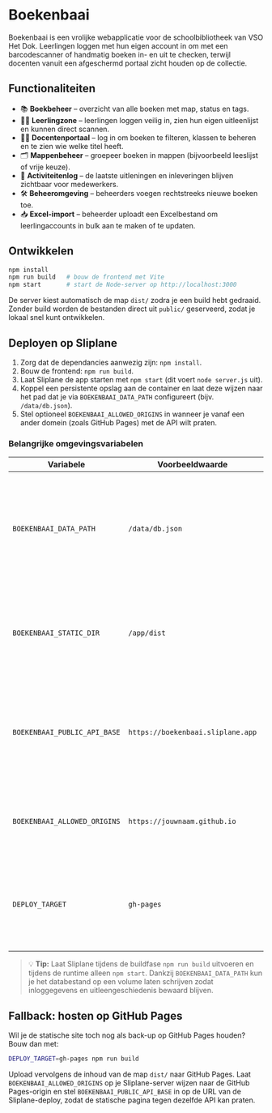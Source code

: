 # Boekenbaai

Boekenbaai is een vrolijke webapplicatie voor de schoolbibliotheek van VSO Het Dok. Leerlingen loggen met hun eigen account in om met een barcodescanner of handmatig boeken in- en uit te checken, terwijl docenten vanuit een afgeschermd portaal zicht houden op de collectie.

## Functionaliteiten

- 📚 **Boekbeheer** – overzicht van alle boeken met map, status en tags.
- 🧑‍🎓 **Leerlingzone** – leerlingen loggen veilig in, zien hun eigen uitleenlijst en kunnen direct scannen.
- 👩‍🏫 **Docentenportaal** – log in om boeken te filteren, klassen te beheren en te zien wie welke titel heeft.
- 🗂️ **Mappenbeheer** – groepeer boeken in mappen (bijvoorbeeld leeslijst of vrije keuze).
- 🧾 **Activiteitenlog** – de laatste uitleningen en inleveringen blijven zichtbaar voor medewerkers.
- 🛠️ **Beheeromgeving** – beheerders voegen rechtstreeks nieuwe boeken toe.
- 📥 **Excel-import** – beheerder uploadt een Excelbestand om leerlingaccounts in bulk aan te maken of te updaten.

## Ontwikkelen

```bash
npm install
npm run build   # bouw de frontend met Vite
npm start       # start de Node-server op http://localhost:3000
```

De server kiest automatisch de map `dist/` zodra je een build hebt gedraaid. Zonder build worden de bestanden direct uit `public/` geserveerd, zodat je lokaal snel kunt ontwikkelen.

## Deployen op Sliplane

1. Zorg dat de dependancies aanwezig zijn: `npm install`.
2. Bouw de frontend: `npm run build`.
3. Laat Sliplane de app starten met `npm start` (dit voert `node server.js` uit).
4. Koppel een persistente opslag aan de container en laat deze wijzen naar het pad dat je via `BOEKENBAAI_DATA_PATH` configureert (bijv. `/data/db.json`).
5. Stel optioneel `BOEKENBAAI_ALLOWED_ORIGINS` in wanneer je vanaf een ander domein (zoals GitHub Pages) met de API wilt praten.

### Belangrijke omgevingsvariabelen

| Variabele | Voorbeeldwaarde | Omschrijving |
| --- | --- | --- |
| `BOEKENBAAI_DATA_PATH` | `/data/db.json` | Locatie van het JSON-databestand. Wanneer het bestand nog niet bestaat wordt het automatisch aangemaakt (of gevuld met de voorbeelddata uit `data/db.json`). |
| `BOEKENBAAI_STATIC_DIR` | `/app/dist` | Overschrijft de map van waaruit statische assets worden geserveerd. Standaard gebruikt de server `dist/` (na build) en anders `public/`. |
| `BOEKENBAAI_PUBLIC_API_BASE` | `https://boekenbaai.sliplane.app` | Hiermee wordt het API-adres in de HTML-injectie gezet. Handig wanneer de frontend elders draait, maar je toch naar de Sliplane-backend wilt verwijzen. |
| `BOEKENBAAI_ALLOWED_ORIGINS` | `https://jouwnaam.github.io` | Komma-gescheiden lijst met origins die cross-origin API-verkeer mogen doen. Zet op `*` om alles toe te staan. |
| `DEPLOY_TARGET` | `gh-pages` | Gebruik deze tijdens het bouwen (`DEPLOY_TARGET=gh-pages npm run build`) om de Vite-base op `/Boekenbaai/` te zetten voor GitHub Pages. |

> 💡 **Tip:** Laat Sliplane tijdens de buildfase `npm run build` uitvoeren en tijdens de runtime alleen `npm start`. Dankzij `BOEKENBAAI_DATA_PATH` kun je het databestand op een volume laten schrijven zodat inloggegevens en uitleengeschiedenis bewaard blijven.

## Fallback: hosten op GitHub Pages

Wil je de statische site toch nog als back-up op GitHub Pages houden? Bouw dan met:

```bash
DEPLOY_TARGET=gh-pages npm run build
```

Upload vervolgens de inhoud van de map `dist/` naar GitHub Pages. Laat `BOEKENBAAI_ALLOWED_ORIGINS` op je Sliplane-server wijzen naar de GitHub Pages-origin en stel `BOEKENBAAI_PUBLIC_API_BASE` in op de URL van de Sliplane-deploy, zodat de statische pagina tegen dezelfde API kan praten.
